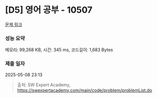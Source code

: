 # [D5] 영어 공부 - 10507 

[문제 링크](https://swexpertacademy.com/main/code/problem/problemDetail.do?contestProbId=AXNQOb3avD0DFAXS) 

### 성능 요약

메모리: 99,268 KB, 시간: 345 ms, 코드길이: 1,683 Bytes

### 제출 일자

2025-05-08 23:13



> 출처: SW Expert Academy, https://swexpertacademy.com/main/code/problem/problemList.do